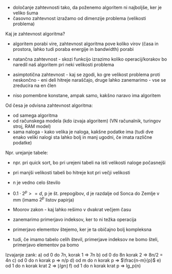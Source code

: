 - določanje zahtevnosti tako, da poženemo algoritem ni najboljše, ker je veliko šuma
- časovno zahtevnost izražamo od dimenzije problema (velikosti problema)

Kaj je zahtevnost algoritma?
- algoritem porabi vire, zahtevnost algoritma pove koliko virov (časa in prostora, lahko tudi poraba energije in bandwidth) porabi

- natančna zahtevnost - skozi funkcijo izrazimo koliko operacij/korakov bo naredil naš algoritem pri neki velikosti problema

- asimptotična zahtevnost - kaj se zgodi, ko gre velikost problema proti neskončno - eni deli hitreje naraščajo, druge lahko zanemarimo - vse se zreducira na en člen
- niso pomembne konstane, ampak samo, kakšno naravo ima algoritem

Od česa je odvisna zahtevnost algoritma:
- od samega algoritma
- od računskega modela (kdo izvaja algoritem) (VN računalnik, turingov stroj, RAM model)
- sama naloga - kako velika je naloga, kakšne podatke ima (tudi dve enako veliki nalogi sta lahko bolj in manj ugodni, če imata različne podatke)

Npr. urejanje tabele:
- npr. pri quick sort, bo pri urejeni tabeli na isti velikosti naloge počasnejši
- pri manjši velikosti tabeli bo hitreje kot pri večji velikosti

- n je vedno celo število
- $0.1 \cdot 2^p >= d$, p je št. prepogibov, d je razdalje od Sonca do Zemlje v mm (imamo $2^p$ listov papirja)

- Moorov zakon - kaj lahko rešimo v dvakrat večjem času

- zanemarimo primerjavo indeksov, ker to ni težka operacija
- primerjavo elementov štejemo, ker je ta običajno bolj kompleksna
- tudi, če imamo tabelo celih števil, primerjave indeksov ne bomo šteli, primerjavo elementov pa bomo

Izvajanje zank:
a) od 0 do 7n, korak 1 => 7n
b) od 0 do 8n korak 2 => 8n/2 = 4n
c) od 0 do n korak p => n/p
d) od m do n korak p => $\frac{n-m}{p}$
e) od 1 do n korak krat 2 => $\lfloor lgn \rfloor$
f) od 1 do n korak krat p => lg_p(n)
